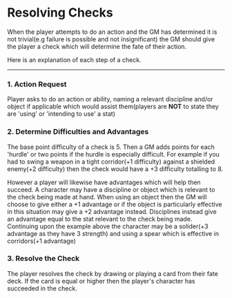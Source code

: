 # Resolving Checks
When the player attempts to do an action and the GM has determined it is not trivial(e.g failure is possible and not insignificant) the GM should give the player a check which will determine the fate of their action.

Here is an explanation of each step of a check.

---

### 1. Action Request
Player asks to do an action or ability, naming a relevant discipline and/or object if applicable which would assist them(players are **NOT** to state they are 'using' or 'intending to use' a stat)

### 2. Determine Difficulties and Advantages
The base point difficulty of a check is 5. Then a GM adds points for each 'hurdle' or two points if the hurdle is especially difficult. For example if you had to swing a weapon in a tight corridor(+1 difficulty) against a shielded enemy(+2 difficulty) then the check would have a +3 difficulty totalling to 8.

However a player will likewise have advantages which will help then succeed. A character may have a discipline or object which is relevant to the check being made at hand. When using an object then the GM will choose to give either a +1 advantage or if the object is particularly effective in this situation may give a +2 advantage instead. Disciplines instead give an advantage equal to the stat relevant to the check being made. Continuing upon the example above the character may be a solider(+3 advantage as they have 3 strength) and using a spear which is effective in corridors(+1 advantage)

### 3. Resolve the Check
The player resolves the check by drawing or playing a card from their fate deck. If the card is equal or higher then the player's character has succeeded in the check.

